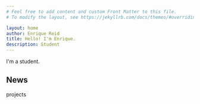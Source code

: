 ```yaml
---
# Feel free to add content and custom Front Matter to this file.
# To modify the layout, see https://jekyllrb.com/docs/themes/#overriding-theme-defaults

layout: home
author: Enrique Reid
title: Hello! I'm Enrique.
description: Student
---
```


I'm a student.

## News
projects
